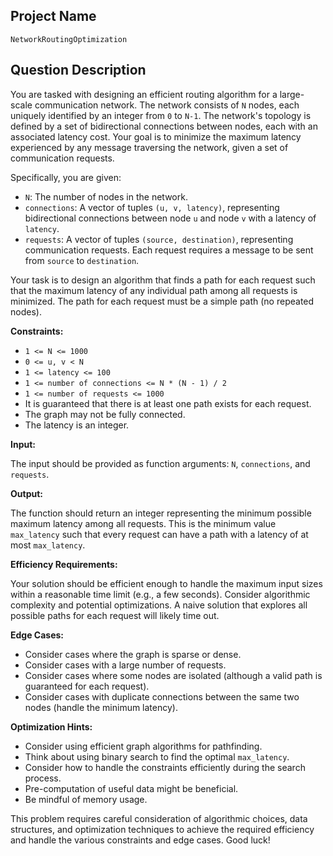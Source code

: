 ## Project Name

`NetworkRoutingOptimization`

## Question Description

You are tasked with designing an efficient routing algorithm for a large-scale communication network. The network consists of `N` nodes, each uniquely identified by an integer from `0` to `N-1`. The network's topology is defined by a set of bidirectional connections between nodes, each with an associated latency cost.  Your goal is to minimize the maximum latency experienced by any message traversing the network, given a set of communication requests.

Specifically, you are given:

*   `N`: The number of nodes in the network.
*   `connections`: A vector of tuples `(u, v, latency)`, representing bidirectional connections between node `u` and node `v` with a latency of `latency`.
*   `requests`: A vector of tuples `(source, destination)`, representing communication requests. Each request requires a message to be sent from `source` to `destination`.

Your task is to design an algorithm that finds a path for each request such that the maximum latency of any individual path among all requests is minimized. The path for each request must be a simple path (no repeated nodes).

**Constraints:**

*   `1 <= N <= 1000`
*   `0 <= u, v < N`
*   `1 <= latency <= 100`
*   `1 <= number of connections <= N * (N - 1) / 2`
*   `1 <= number of requests <= 1000`
*   It is guaranteed that there is at least one path exists for each request.
*   The graph may not be fully connected.
*   The latency is an integer.

**Input:**

The input should be provided as function arguments: `N`, `connections`, and `requests`.

**Output:**

The function should return an integer representing the minimum possible maximum latency among all requests. This is the minimum value `max_latency` such that every request can have a path with a latency of at most `max_latency`.

**Efficiency Requirements:**

Your solution should be efficient enough to handle the maximum input sizes within a reasonable time limit (e.g., a few seconds). Consider algorithmic complexity and potential optimizations. A naive solution that explores all possible paths for each request will likely time out.

**Edge Cases:**

*   Consider cases where the graph is sparse or dense.
*   Consider cases with a large number of requests.
*   Consider cases where some nodes are isolated (although a valid path is guaranteed for each request).
*   Consider cases with duplicate connections between the same two nodes (handle the minimum latency).

**Optimization Hints:**

*   Consider using efficient graph algorithms for pathfinding.
*   Think about using binary search to find the optimal `max_latency`.
*   Consider how to handle the constraints efficiently during the search process.
*   Pre-computation of useful data might be beneficial.
*   Be mindful of memory usage.

This problem requires careful consideration of algorithmic choices, data structures, and optimization techniques to achieve the required efficiency and handle the various constraints and edge cases. Good luck!
